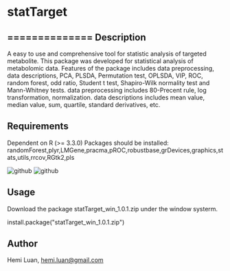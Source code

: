 # statTarget
==============
Description
-----------------
A easy to use and comprehensive tool for statistic analysis of targeted metabolite.
This package was developed for statistical analysis of metabolomic data. Features of the package includes data preprocessing, data
    descriptions, PCA, PLSDA, Permutation test, OPLSDA, VIP, ROC, random forest, odd ratio, Student
    t test, Shapiro-Wilk normality test and Mann-Whitney tests. data preprocessing
    includes 80-Precent rule, log transformation, normalization. data descriptions
    includes mean value, median value, sum, quartile, standard derivatives, etc.

Requirements
-----------------

Dependent on R (>= 3.3.0)
Packages should be installed:
randomForest,plyr,LMGene,pracma,pROC,robustbase,grDevices,graphics,stats,utils,rrcov,RGtk2,pls

![github](https://github.com/13479776/Picture/statTarget1.png "13479776")
![github](https://github.com/13479776/Picture/statTarget2.png "13479776")

Usage
-----------------
Download the package statTarget_win_1.0.1.zip under the window systerm.

install.package("statTarget_win_1.0.1.zip")

Author
-----------------

Hemi Luan, hemi.luan@gmail.com
